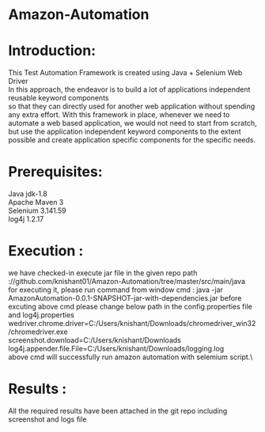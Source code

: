 # Amazon-Automation

# Introduction: 
This Test Automation Framework is created using Java + Selenium Web Driver\
In this approach, the endeavor is to build a lot of applications independent reusable keyword components\
so that they can directly used for another web application without spending any extra effort. With this framework in place,
whenever we need to automate a web based application, we would not need to start from scratch, 
but use the application independent keyword components to the extent possible and create application specific components for the specific needs.

# Prerequisites:
Java jdk-1.8\
Apache Maven 3\
Selenium  3.141.59\
log4j 1.2.17

# Execution :
we have checked-in execute jar file in the given  repo path ://github.com/knishant01/Amazon-Automation/tree/master/src/main/java\
for executing it, please run command from window cmd : java -jar AmazonAutomation-0.0.1-SNAPSHOT-jar-with-dependencies.jar
before excuting above cmd please change below path in the config.properties file and log4j.properties\
wedriver.chrome.driver=C:/Users/knishant/Downloads/chromedriver_win32/chromedriver.exe\
screenshot.download=C:/Users/knishant/Downloads\
log4j.appender.file.File=C:/Users/knishant/Downloads/logging.log\
above cmd will successfully run amazon automation with selemium script.\

# Results :
All the required results have been attached in the git repo including screenshot and logs file
